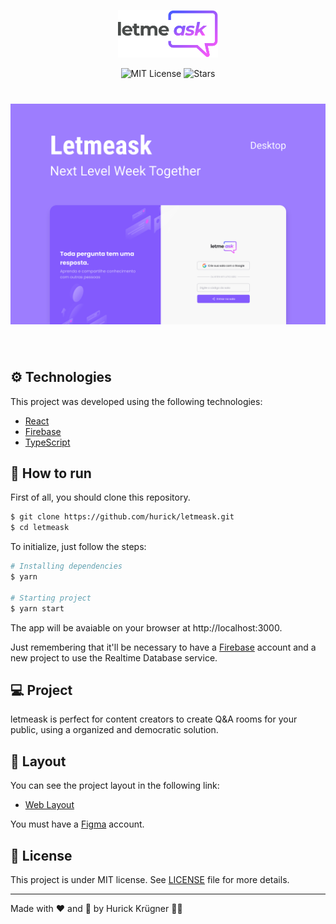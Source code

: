 <p align="center">
  <img alt="Letmeask" src=".github/logo.svg" width="160px">
</p>

<p align="center">
  <img src="https://img.shields.io/static/v1?label=license&message=MIT&color=8257E5&labelColor=000000" alt="MIT License">
  <img src="https://img.shields.io/github/stars/hurick/letmeask?label=stars&message=MIT&color=8257E5&labelColor=000000" alt="Stars">
</p>

<h1 align="center">
  <img alt="letmeask" src=".github/cover.svg" />
</h1>

<br>

## ⚙️ Technologies

This project was developed using the following technologies:

- [React](https://reactjs.org)
- [Firebase](https://firebase.google.com)
- [TypeScript](https://typescriptlang.org)

## 🚀 How to run

First of all, you should clone this repository.

```bash
$ git clone https://github.com/hurick/letmeask.git
$ cd letmeask
```

To initialize, just follow the steps:
```bash
# Installing dependencies
$ yarn

# Starting project
$ yarn start
```
The app will be avaiable on your browser at http://localhost:3000.

Just remembering that it'll be necessary to have a [Firebase](https://firebase.google.com) account and a new project to use the Realtime Database service.

## 💻 Project

letmeask is perfect for content creators to create Q&A rooms for your public, using a organized and democratic solution.

## 🔖 Layout

You can see the project layout in the following link:

- [Web Layout](https://figma.com/community/file/1009824839797878169/Letmeask) 

You must have a [Figma](http://figma.com/) account.

## 📝 License

This project is under MIT license. See [LICENSE](LICENSE.md) file for more details.

---

Made with ❤️ and 🍵 by Hurick Krügner 👋🏻
